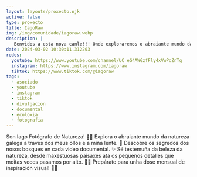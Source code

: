 ```yaml
---
layout: layouts/proxecto.njk
active: false
type: proxecto
title: IagoRaw
img: /img/comunidade/iagoraw.webp
description: | 
   Benvidos a esta nova canle!!! Onde exploraremos o abraiante mundo da natureza galega . A través da miña lente pretendo mergullarvos nun mundo de pequenas historias naturais chamado “Poemas da Natureza” 🩵🍃🦦
date: 2024-03-02 10:30:11.312203
redes:
  youtube: https://www.youtube.com/channel/UC_eG4AWGzfFly4xVwPdZnTg
  instagram: https://www.instagram.com/iagoraw
  tiktok: https://www.tiktok.com/@iagoraw
tags:
  - asociado
  - youtube
  - instagram
  - tiktok
  - divulgacion
  - documental
  - ecoloxia
  - fotografia
---
```


Son Iago Fotógrafo de Natureza! 📸🌿 Explora o abraiante mundo da natureza galega a través dos meus ollos e a miña lente. 🍃 Descobre os segredos dos nosos bosques en cada video documental. ✨ Sé testemuña da beleza da natureza, desde maxestuosas paisaxes ata os pequenos detalles que moitas veces pasamos por alto. 🤝💚 Prepárate para unha dose mensual de inspiración visual! 🎥✨
